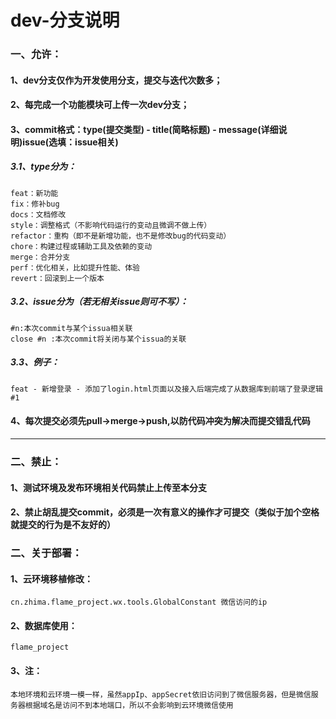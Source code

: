 # dev-分支说明
### 一、允许：
#### 1、dev分支仅作为开发使用分支，提交与迭代次数多；
#### 2、每完成一个功能模块可上传一次dev分支；
#### 3、commit格式：type(提交类型) - title(简略标题) - message(详细说明)issue(选填：issue相关)
##### 3.1、type分为：
    feat：新功能
    fix：修补bug
    docs：文档修改
    style：调整格式（不影响代码运行的变动且微调不做上传）
    refactor：重构（即不是新增功能，也不是修改bug的代码变动）
    chore：构建过程或辅助工具及依赖的变动
    merge：合并分支
    perf：优化相关，比如提升性能、体验
    revert：回滚到上一个版本
##### 3.2、issue分为（若无相关issue则可不写）：
    #n:本次commit与某个issua相关联
    close #n :本次commit将关闭与某个issua的关联
##### 3.3、例子：
    feat - 新增登录 - 添加了login.html页面以及接入后端完成了从数据库到前端了登录逻辑 #1
#### 4、每次提交必须先pull->merge->push,以防代码冲突为解决而提交错乱代码

---
### 二、禁止：
#### 1、测试环境及发布环境相关代码禁止上传至本分支
#### 2、禁止胡乱提交commit，必须是一次有意义的操作才可提交（类似于加个空格就提交的行为是不友好的）

### 二、关于部署：
#### 1、云环境移植修改：
    cn.zhima.flame_project.wx.tools.GlobalConstant 微信访问的ip
#### 2、数据库使用：
    flame_project
#### 3、注：
    本地环境和云环境一模一样，虽然appIp、appSecret依旧访问到了微信服务器，但是微信服务器根据域名是访问不到本地端口，所以不会影响到云环境微信使用